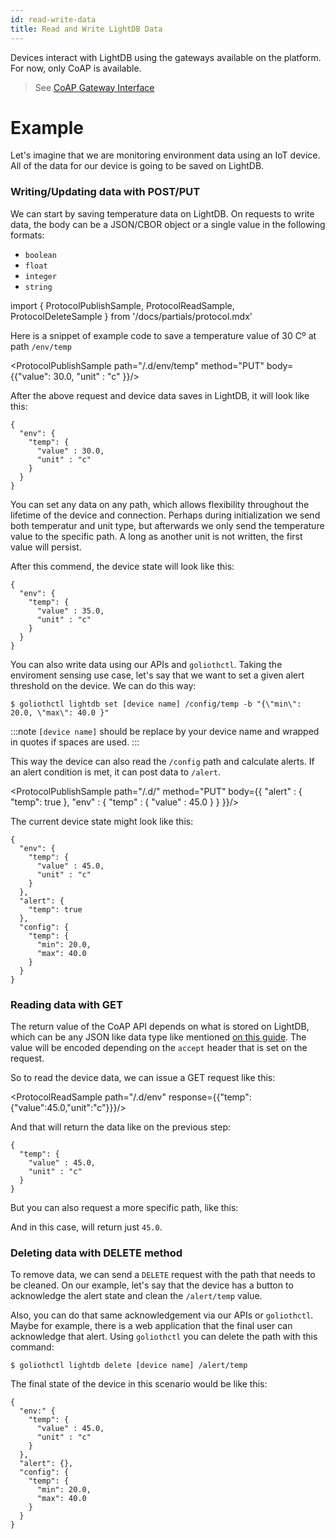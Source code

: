 ```yaml
---
id: read-write-data
title: Read and Write LightDB Data
---
```


Devices interact with LightDB using the gateways available on the platform. For now, only CoAP is available.

> See [CoAP Gateway Interface](/reference/protocols/coap/lightdb)

# Example

Let's imagine that we are monitoring environment data using an IoT device. All of the data for our device is going to be saved on LightDB.

### Writing/Updating data with POST/PUT

We can start by saving temperature data on LightDB. On requests to write data, the body can be a JSON/CBOR object or a single value in the following formats:

- `boolean`
- `float`
- `integer`
- `string`

import { ProtocolPublishSample, ProtocolReadSample, ProtocolDeleteSample } from '/docs/partials/protocol.mdx'

Here is a snippet of example code to save a temperature value of 30 Cº at path `/env/temp`

<ProtocolPublishSample path="/.d/env/temp" method="PUT" body={{"value": 30.0, "unit" : "c" }}/>

After the above request and device data saves in LightDB, it will look like this:

```
{
  "env": {
    "temp": {
      "value" : 30.0,
      "unit" : "c"
    }
  }
}
```

You can set any data on any path, which allows flexibility throughout the lifetime of the device and connection. Perhaps during initialization we send both temperatur and unit type, but afterwards we only send the temperature value to the specific path. A long as another unit is not written, the first value will persist.

<ProtocolPublishSample path="/.d/env/temp/value" method="PUT" body={35.0}/>

After this commend, the device state will look like this:

```
{
  "env": {
    "temp": {
      "value" : 35.0,
      "unit" : "c"
    }
  }
}
```

You can also write data using our APIs and `goliothctl`. Taking the enviroment sensing use case, let's say that we want to set a given alert threshold on the device. We can do this way:

```
$ goliothctl lightdb set [device name] /config/temp -b "{\"min\": 20.0, \"max\": 40.0 }"
```

:::note
`[device name]` should be replace by your device name and wrapped in quotes if spaces are used.
:::

This way the device can also read the `/config` path and calculate alerts. If an alert condition is met, it can post data to `/alert`.

<ProtocolPublishSample path="/.d/" method="PUT" body={{ "alert" : { "temp": true }, "env" : { "temp" : { "value" : 45.0 } } }}/>

The current device state might look like this:

```
{
  "env": {
    "temp": {
      "value" : 45.0,
      "unit" : "c"
    }
  },
  "alert": {
    "temp": true
  },
  "config": {
    "temp": {
      "min": 20.0,
      "max": 40.0
    }
  }
}
```

### Reading data with GET

The return value of the CoAP API depends on what is stored on LightDB, which can be any JSON like data type like mentioned [on this guide](./structure-data). The value will be encoded depending on the `accept` header that is set on the request.

So to read the device data, we can issue a GET request like this:

<ProtocolReadSample path="/.d/env" response={{"temp":{"value":45.0,"unit":"c"}}}/>

And that will return the data like on the previous step:

```
{
  "temp": {
    "value" : 45.0,
    "unit" : "c"
  }
}
```

But you can also request a more specific path, like this:

<ProtocolReadSample path="/.d/env/temp/value" response={45.0}/>

And in this case, will return just `45.0`.

### Deleting data with DELETE method

To remove data, we can send a `DELETE` request with the path that needs to be cleaned. On our example, let's say that the device has a button to acknowledge the alert state and clean the `/alert/temp` value.

<ProtocolDeleteSample path="/.d/alert/temp" />

Also, you can do that same acknowledgement via our APIs or `goliothctl`. Maybe for example, there is a web application that the final user can acknowledge that alert. Using `goliothctl` you can delete the path with this command:

```
$ goliothctl lightdb delete [device name] /alert/temp
```

The final state of the device in this scenario would be like this:

```
{
  "env:" {
    "temp": {
      "value" : 45.0,
      "unit" : "c"
    }
  },
  "alert": {},
  "config": {
    "temp": {
      "min": 20.0,
      "max": 40.0
    }
  }
}
```
